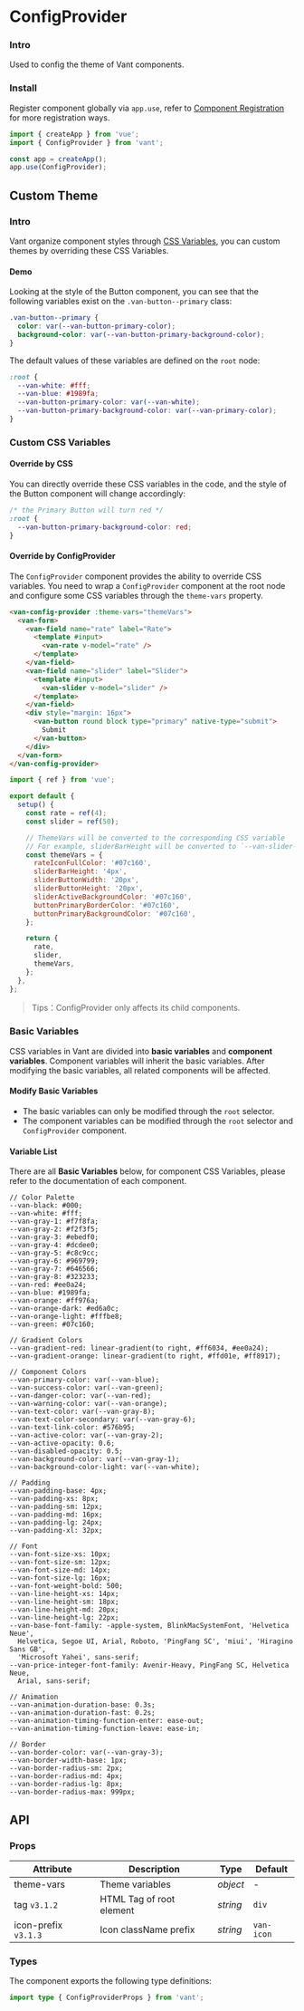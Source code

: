 # ConfigProvider

### Intro

Used to config the theme of Vant components.

### Install

Register component globally via `app.use`, refer to [Component Registration](#/en-US/advanced-usage#zu-jian-zhu-ce) for more registration ways.

```js
import { createApp } from 'vue';
import { ConfigProvider } from 'vant';

const app = createApp();
app.use(ConfigProvider);
```

## Custom Theme

### Intro

Vant organize component styles through [CSS Variables](https://developer.mozilla.org/zh-CN/docs/Web/CSS/Using_CSS_custom_properties), you can custom themes by overriding these CSS Variables.

#### Demo

Looking at the style of the Button component, you can see that the following variables exist on the `.van-button--primary` class:

```css
.van-button--primary {
  color: var(--van-button-primary-color);
  background-color: var(--van-button-primary-background-color);
}
```

The default values of these variables are defined on the `root` node:

```css
:root {
  --van-white: #fff;
  --van-blue: #1989fa;
  --van-button-primary-color: var(--van-white);
  --van-button-primary-background-color: var(--van-primary-color);
}
```

### Custom CSS Variables

#### Override by CSS

You can directly override these CSS variables in the code, and the style of the Button component will change accordingly:

```css
/* the Primary Button will turn red */
:root {
  --van-button-primary-background-color: red;
}
```

#### Override by ConfigProvider

The `ConfigProvider` component provides the ability to override CSS variables. You need to wrap a `ConfigProvider` component at the root node and configure some CSS variables through the `theme-vars` property.

```html
<van-config-provider :theme-vars="themeVars">
  <van-form>
    <van-field name="rate" label="Rate">
      <template #input>
        <van-rate v-model="rate" />
      </template>
    </van-field>
    <van-field name="slider" label="Slider">
      <template #input>
        <van-slider v-model="slider" />
      </template>
    </van-field>
    <div style="margin: 16px">
      <van-button round block type="primary" native-type="submit">
        Submit
      </van-button>
    </div>
  </van-form>
</van-config-provider>
```

```js
import { ref } from 'vue';

export default {
  setup() {
    const rate = ref(4);
    const slider = ref(50);

    // ThemeVars will be converted to the corresponding CSS variable
    // For example, sliderBarHeight will be converted to `--van-slider-bar-height`
    const themeVars = {
      rateIconFullColor: '#07c160',
      sliderBarHeight: '4px',
      sliderButtonWidth: '20px',
      sliderButtonHeight: '20px',
      sliderActiveBackgroundColor: '#07c160',
      buttonPrimaryBorderColor: '#07c160',
      buttonPrimaryBackgroundColor: '#07c160',
    };

    return {
      rate,
      slider,
      themeVars,
    };
  },
};
```

> Tips：ConfigProvider only affects its child components.

### Basic Variables

CSS variables in Vant are divided into **basic variables** and **component variables**. Component variables will inherit the basic variables. After modifying the basic variables, all related components will be affected.

#### Modify Basic Variables

- The basic variables can only be modified through the `root` selector.
- The component variables can be modified through the `root` selector and `ConfigProvider` component.

#### Variable List

There are all **Basic Variables** below, for component CSS Variables, please refer to the documentation of each component.

```less
// Color Palette
--van-black: #000;
--van-white: #fff;
--van-gray-1: #f7f8fa;
--van-gray-2: #f2f3f5;
--van-gray-3: #ebedf0;
--van-gray-4: #dcdee0;
--van-gray-5: #c8c9cc;
--van-gray-6: #969799;
--van-gray-7: #646566;
--van-gray-8: #323233;
--van-red: #ee0a24;
--van-blue: #1989fa;
--van-orange: #ff976a;
--van-orange-dark: #ed6a0c;
--van-orange-light: #fffbe8;
--van-green: #07c160;

// Gradient Colors
--van-gradient-red: linear-gradient(to right, #ff6034, #ee0a24);
--van-gradient-orange: linear-gradient(to right, #ffd01e, #ff8917);

// Component Colors
--van-primary-color: var(--van-blue);
--van-success-color: var(--van-green);
--van-danger-color: var(--van-red);
--van-warning-color: var(--van-orange);
--van-text-color: var(--van-gray-8);
--van-text-color-secondary: var(--van-gray-6);
--van-text-link-color: #576b95;
--van-active-color: var(--van-gray-2);
--van-active-opacity: 0.6;
--van-disabled-opacity: 0.5;
--van-background-color: var(--van-gray-1);
--van-background-color-light: var(--van-white);

// Padding
--van-padding-base: 4px;
--van-padding-xs: 8px;
--van-padding-sm: 12px;
--van-padding-md: 16px;
--van-padding-lg: 24px;
--van-padding-xl: 32px;

// Font
--van-font-size-xs: 10px;
--van-font-size-sm: 12px;
--van-font-size-md: 14px;
--van-font-size-lg: 16px;
--van-font-weight-bold: 500;
--van-line-height-xs: 14px;
--van-line-height-sm: 18px;
--van-line-height-md: 20px;
--van-line-height-lg: 22px;
--van-base-font-family: -apple-system, BlinkMacSystemFont, 'Helvetica Neue',
  Helvetica, Segoe UI, Arial, Roboto, 'PingFang SC', 'miui', 'Hiragino Sans GB',
  'Microsoft Yahei', sans-serif;
--van-price-integer-font-family: Avenir-Heavy, PingFang SC, Helvetica Neue,
  Arial, sans-serif;

// Animation
--van-animation-duration-base: 0.3s;
--van-animation-duration-fast: 0.2s;
--van-animation-timing-function-enter: ease-out;
--van-animation-timing-function-leave: ease-in;

// Border
--van-border-color: var(--van-gray-3);
--van-border-width-base: 1px;
--van-border-radius-sm: 2px;
--van-border-radius-md: 4px;
--van-border-radius-lg: 8px;
--van-border-radius-max: 999px;
```

## API

### Props

| Attribute            | Description              | Type     | Default    |
| -------------------- | ------------------------ | -------- | ---------- |
| theme-vars           | Theme variables          | _object_ | -          |
| tag `v3.1.2`         | HTML Tag of root element | _string_ | `div`      |
| icon-prefix `v3.1.3` | Icon className prefix    | _string_ | `van-icon` |

### Types

The component exports the following type definitions:

```ts
import type { ConfigProviderProps } from 'vant';
```
